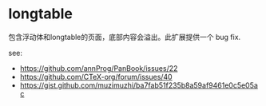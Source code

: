# longtable

包含浮动体和longtable的页面，底部内容会溢出。此扩展提供一个 bug fix.

see:

- https://github.com/annProg/PanBook/issues/22
- https://github.com/CTeX-org/forum/issues/40
- https://gist.github.com/muzimuzhi/ba7fab51f235b8a59af9461e0c5e05ac